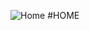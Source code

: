 ![Home](https://github.com/atsszc/react-social-media/assets/116086493/c31d7bb0-dbe8-407e-bc78-a1cbb2123887)
#HOME

